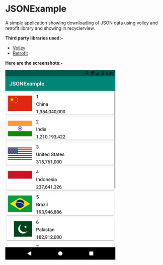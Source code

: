 # JSONExample
A simple application showing downloading of JSON data using volley and retrofit library and showing in recyclerview.

__Third party libraries used:-__

   * [Volley](https://developer.android.com/training/volley)
   * [Retrofit](https://square.github.io/retrofit/)
   

__Here are the screenshots:-__

<img src="Screenshots/screenshot1.png" width="350" height="600" />
